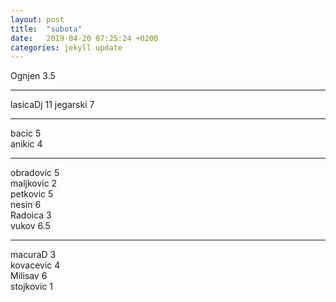 ```yaml
---
layout: post
title:  "subota"
date:   2019-04-20 07:25:24 +0200
categories: jekyll update
---
```



Ognjen 3.5  

***

lasicaDj 11
jegarski 7  

***

bacic 5  
anikic 4  

***

obradovic 5  
maljkovic 2  
petkovic 5  
nesin 6  
Radoica 3  
vukov 6.5  

***

macuraD 3  
kovacevic 4  
Milisav 6  
stojkovic 1  